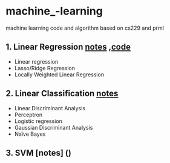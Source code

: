# machine_-learning
machine learning code and algorithm based on cs229 and prml

## 1. Linear Regression [notes](https://github.com/JM3309/machine_-learning/blob/master/MLnotes_linear_regression.pdf) ,[code](https://github.com/JM3309/machine_-learning/blob/master/linear%20regression.ipynb)
   * Linear regression
   * Lasso/Ridge Regression
   * Locally Weighted Linear Regression

## 2. Linear Classification [notes](https://github.com/JM3309/machine_-learning/blob/master/MLnotes_linear_classification.pdf)
   * Linear Discriminant Analysis 
   * Perceptron 
   * Logistic regression
   * Gaussian Discriminant Analysis
   * Naïve Bayes 
 
## 3. SVM [notes] ()
